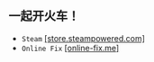 ## 一起开火车！
* `Steam` [[store.steampowered.com]](https://store.steampowered.com/app/1016920/Unrailed/)
* `Online Fix` [[online-fix.me]](https://online-fix.me/games/sandbox/16219-unrailed-po-seti.html)